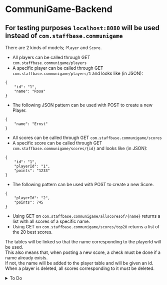 # CommuniGame-Backend

## For testing purposes `localhost:8080` will be used instead of `com.staffbase.communigame`

There are 2 kinds of models; `Player` and `Score`. <br>
* All players can be called through GET `com.staffbase.communigame/players`<br> 
* A specific player can be called through GET `com.staffbase.communigame/players/1` and looks like (in JSON): 
````
{
    "id": "1",
    "name": "Rosa"
}
````
* The following JSON pattern can be used with POST to create a new Player.<br>
```
{
    "name": "Ernst"
}
```
* All scores can be called through GET `com.staffbase.communigame/scores`<br>
* A specific score can be called through GET `com.staffbase.communigame/scores/{id}` and looks like (in JSON):

````
{
    "id": "1",
    "playerId": "1",
    "points": "1233"
}
````
* The following pattern can be used with POST to create a new Score.<br>
```
{
    "playerId": "2",
    "points": 745
}
```
* Using GET on `com.staffbase.communigame/allscoresof/{name}` returns a list with all scores of a specific name. <br>
* Using GET on `com.staffbase.communigame/scores/top20` returns a list of the 20 best scores. <br> 

The tables will be linked so that the name corresponding to the playerId will be used.<br>
This also means that, when posting a new score, a check must be done if a name already exists.<br>
If not, the name will be added to the player table and will be given an id.<br>
When a player is deleted, all scores corresponding to it must be deleted.<br>
<details>
<summary>To Do</summary>
<del>*  How, when the scores are called for the scoreboard, will the names
    corresponding to the playerIds be called and displayed?</del> <br>
* When posting new score, automatically look up playerId corresponding to new name. <br>
</details>